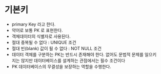# 기본키
* primary Key 라고 한다.
* 약어로 보통 PK 로 표현한다.
* 객체데이터의 식별자로 사용된다.
* 절대 중복될 수 없다 : UNIQUE 조건
* 절대 빈(blank) 값이 될 수 없다 : NOT NULL 조건
* 데이터 객체를 구분하는 PK는 반드시
존재해야 한다. 없어도 문법적 문제를 일으키지는
않지만 데이터베이스를 설계하는 관점에서는 필수 조건이다
* PK 데이터베이스의 무결성을 보장하는 역할을 수행한다.